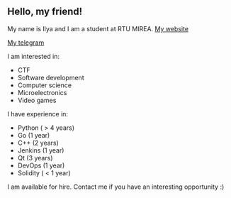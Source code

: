 ## Hello, my friend!
My name is Ilya and I am a student at RTU MIREA.
[My website](http://theonewhowaits.ru)

[My telegram](https://t.me/lukavanhorn)

I am interested in:
- CTF
- Software development
- Computer science
- Microelectronics
- Video games

I have experience in:
- Python ( > 4 years)
- Go (1 year)
- C++ (2 years)
- Jenkins (1 year)
- Qt (3 years)
- DevOps (1 year)
- Solidity ( < 1 year)

I am available for hire. Contact me if you have an interesting opportunity :)
